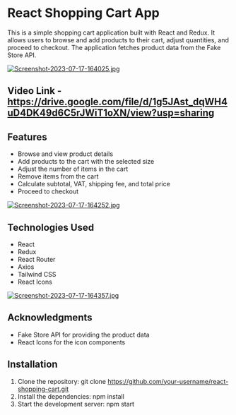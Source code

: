 # React Shopping Cart App

This is a simple shopping cart application built with React and Redux. It allows users to browse and add products to their cart, adjust quantities, and proceed to checkout. The application fetches product data from the Fake Store API.

[![Screenshot-2023-07-17-164025.jpg](https://i.postimg.cc/6QBmn0wr/Screenshot-2023-07-17-164025.jpg)](https://postimg.cc/HrPzCbrn)

## Video Link - https://drive.google.com/file/d/1g5JAst_dqWH4uD4DK49d6C5rJWiT1oXN/view?usp=sharing

## Features
- Browse and view product details
- Add products to the cart with the selected size
- Adjust the number of items in the cart
- Remove items from the cart
- Calculate subtotal, VAT, shipping fee, and total price
- Proceed to checkout

[![Screenshot-2023-07-17-164252.jpg](https://i.postimg.cc/HLG7hZjM/Screenshot-2023-07-17-164252.jpg)](https://postimg.cc/fVKL3vcW)

## Technologies Used
- React
- Redux
- React Router
- Axios
- Tailwind CSS
- React Icons

[![Screenshot-2023-07-17-164357.jpg](https://i.postimg.cc/PJNxxYPh/Screenshot-2023-07-17-164357.jpg)](https://postimg.cc/bSc8VGxF)

## Acknowledgments
- Fake Store API for providing the product data
- React Icons for the icon components

## Installation
1. Clone the repository:
   git clone https://github.com/your-username/react-shopping-cart.git
2. Install the dependencies:
   npm install
3. Start the development server:
   npm start

